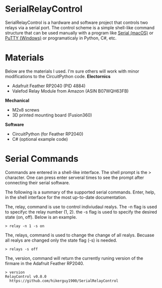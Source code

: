 # SerialRelayControl
SerialRelayControl is a hardware and software project that controls two relays via a serial port. The control scheme is a simple shell-like command structure that can be used manually with a program like [Serial (macOS)](https://www.decisivetactics.com/products/serial/) or [PuTTY (Windows)](https://www.chiark.greenend.org.uk/~sgtatham/putty/) or programaticaly in Python, C#, etc.

# Materials
Below are the materials I used. I'm sure others will work with minor modifications to the CircuitPython code.
**Electornics**
* Adafruit Feather RP2040 (PID 4884)
* Valefod Relay Module from Amazon (ASIN B07WQH63FB)
  
**Mechanical**
* M2x8 screws
* 3D printed mounting board (Fusion360)
  
**Software**
* CircuitPython (for Feather RP2040)
* C# (optional example code)

# Serial Commands
Commands are entered in a shell-like interface. The shell prompt is the > character. One can press enter serveral times to see the prompt after connecting their serial software.

The following is a summary of the supported serial commands. Enter, help, in the shell interface for the most up-to-date documentation.

The, relay, command is use to control indiviudaul realys. The -n flag is used to specifyc the relay number (1, 2). the -s flag is used to specify the desired state (on, off). Below is an example.

    > relay -n 1 -s on

The, relays, command is used to change the change of all realys. Becuase all realys are changed only the state flag (-s) is needed.

    > relays -s off

The, version, command will return the currently runing version of the firmare in the Adafruit Feather RP2040.

    > version
    RelayControl v0.0.0
      https://github.com/hikerguy1900/SerialRelayControl


